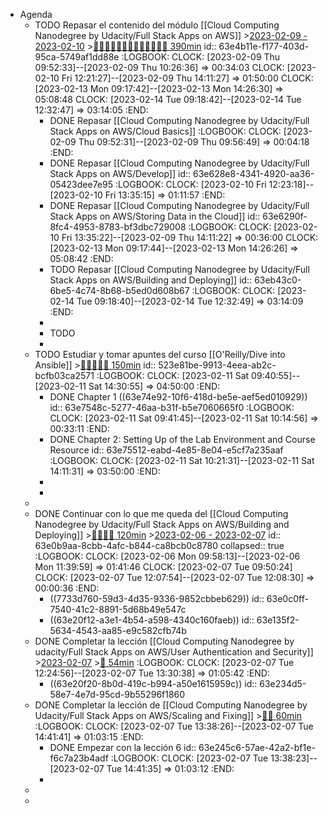 - Agenda
	- TODO Repasar el contenido del módulo [[Cloud Computing Nanodegree by Udacity/Full Stack Apps on AWS]] >[2023-02-09 - 2023-02-10](#agenda://?start=1675897200000&end=1675983600000) >[🍅🍅🍅🍅🍅🍅🍅🍅🍅🍅🍅🍅🍅 390min](#agenda-pomo://?t=f-1675932790765-1800%2Cf-1676028184926-1800%2Cf-1676032526012-1800%2Cf-1676034503266-1800%2Cf-1676276256052-1800%2Cf-1676278380690-1800%2Cf-1676280806247-1800%2Cf-1676286053985-1800%2Cf-1676362766672-1800%2Cf-1676364777111-1800%2Cf-1676367336809-1800%2Cf-1676371030563-1800%2Cf-1676372978868-1800)
	  id:: 63e4b11e-f177-403d-95ca-5749af1dd88e
	  :LOGBOOK:
	  CLOCK: [2023-02-09 Thu 09:52:33]--[2023-02-09 Thu 10:26:36] =>  00:34:03
	  CLOCK: [2023-02-10 Fri 12:21:27]--[2023-02-09 Thu 14:11:27] =>  01:50:00
	  CLOCK: [2023-02-13 Mon 09:17:42]--[2023-02-13 Mon 14:26:30] =>  05:08:48
	  CLOCK: [2023-02-14 Tue 09:18:42]--[2023-02-14 Tue 12:32:47] =>  03:14:05
	  :END:
		- DONE Repasar [[Cloud Computing Nanodegree by Udacity/Full Stack Apps on AWS/Cloud Basics]]
		  :LOGBOOK:
		  CLOCK: [2023-02-09 Thu 09:52:31]--[2023-02-09 Thu 09:56:49] =>  00:04:18
		  :END:
		- DONE Repasar [[Cloud Computing Nanodegree by Udacity/Full Stack Apps on AWS/Develop]]
		  id:: 63e628e8-4341-4920-aa36-05423dee7e95
		  :LOGBOOK:
		  CLOCK: [2023-02-10 Fri 12:23:18]--[2023-02-10 Fri 13:35:15] =>  01:11:57
		  :END:
		- DONE Repasar [[Cloud Computing Nanodegree by Udacity/Full Stack Apps on AWS/Storing Data in the Cloud]]
		  id:: 63e6290f-8fc4-4953-8783-bf3dbc729008
		  :LOGBOOK:
		  CLOCK: [2023-02-10 Fri 13:35:22]--[2023-02-09 Thu 14:11:22] =>  00:36:00
		  CLOCK: [2023-02-13 Mon 09:17:44]--[2023-02-13 Mon 14:26:26] =>  05:08:42
		  :END:
		- TODO Repasar [[Cloud Computing Nanodegree by Udacity/Full Stack Apps on AWS/Building and Deploying]]
		  id:: 63eb43c0-6be5-4c74-8b68-b5ed0d608b67
		  :LOGBOOK:
		  CLOCK: [2023-02-14 Tue 09:18:40]--[2023-02-14 Tue 12:32:49] =>  03:14:09
		  :END:
		-
		- TODO
		-
	- TODO Estudiar y tomar apuntes del curso [[O'Reilly/Dive into Ansible]] >[🍅🍅🍅🍅🍅 150min](#agenda-pomo://?t=f-1676105766080-1800%2Cf-1676108533175-1800%2Cf-1676110960869-1800%2Cf-1676113722270-1800%2Cf-1676116457455-1800)
	  id:: 523e81be-9913-4eea-ab2c-bcfb03ca2571
	  :LOGBOOK:
	  CLOCK: [2023-02-11 Sat 09:40:55]--[2023-02-11 Sat 14:30:55] =>  04:50:00
	  :END:
		- DONE Chapter 1 ((63e74e92-10f6-418d-be5e-aef5ed010929))
		  id:: 63e7548c-5277-46aa-b31f-b5e7060665f0
		  :LOGBOOK:
		  CLOCK: [2023-02-11 Sat 09:41:45]--[2023-02-11 Sat 10:14:56] =>  00:33:11
		  :END:
		- DONE Chapter 2: Setting Up of the Lab Environment and Course Resource
		  id:: 63e75512-eabd-4e85-8e04-e5cf7a235aaf
		  :LOGBOOK:
		  CLOCK: [2023-02-11 Sat 10:21:31]--[2023-02-11 Sat 14:11:31] =>  03:50:00
		  :END:
		-
		-
	-
	- DONE Continuar con lo que me queda del [[Cloud Computing Nanodegree by Udacity/Full Stack Apps on AWS/Building and Deploying]] >[🍅🍅🍅🍅 120min](#agenda-pomo://?t=f-1675674428224-1800%2Cf-1675759841770-1800%2Cf-1675761898770-1800%2Cf-1675764996637-1800) >[2023-02-06 - 2023-02-07](#agenda://?start=1675686418000&end=1675774618000)
	  id:: 63e0b9aa-8cbb-4afc-b844-ca8bcb0c8780
	  collapsed:: true
	  :LOGBOOK:
	  CLOCK: [2023-02-06 Mon 09:58:13]--[2023-02-06 Mon 11:39:59] =>  01:41:46
	  CLOCK: [2023-02-07 Tue 09:50:24]
	  CLOCK: [2023-02-07 Tue 12:07:54]--[2023-02-07 Tue 12:08:30] =>  00:00:36
	  :END:
		- ((7733d760-59d3-4d35-9336-9852cbbeb629))
		  id:: 63e0c0ff-7540-41c2-8891-5d68b49e547c
		- ((63e20f12-a3e1-4b54-a598-4340c160faeb))
		  id:: 63e135f2-5634-4543-aa85-e9c582cfb74b
	- DONE Completar la lección [[Cloud Computing Nanodegree by udacity/Full Stack Apps on AWS/User Authentication and Security]] >[2023-02-07](#agenda://?start=1675768920000&end=1675769400000) >[🍅 54min](#agenda-pomo://?t=f-1675769309852-1800%2Cp-1675771627338-1394)
	  :LOGBOOK:
	  CLOCK: [2023-02-07 Tue 12:24:56]--[2023-02-07 Tue 13:30:38] =>  01:05:42
	  :END:
		- ((63e20f20-8b0d-419c-b994-a50e1615959c))
		  id:: 63e234d5-58e7-4e7d-95cd-9b55296f1860
	- DONE Completar la lección de [[Cloud Computing Nanodegree by Udacity/Full Stack Apps on AWS/Scaling and Fixing]] >[🍅🍅 60min](#agenda-pomo://?t=f-1675773515429-1800%2Cf-1675775806750-1800)
	  :LOGBOOK:
	  CLOCK: [2023-02-07 Tue 13:38:26]--[2023-02-07 Tue 14:41:41] =>  01:03:15
	  :END:
		- DONE Empezar con la lección 6
		  id:: 63e245c6-57ae-42a2-bf1e-f6c7a23b4adf
		  :LOGBOOK:
		  CLOCK: [2023-02-07 Tue 13:38:23]--[2023-02-07 Tue 14:41:35] =>  01:03:12
		  :END:
		-
	-
	-